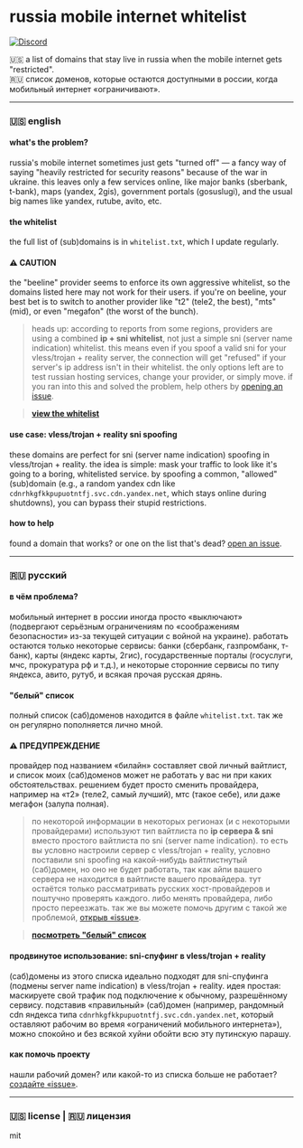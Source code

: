 # russia mobile internet whitelist

[![Discord](https://img.shields.io/discord/1282083082849091615?style=flat-square)](https://discord.gg/QPBdMf8dxG)

🇺🇸 a list of domains that stay live in russia when the mobile internet gets "restricted".
<br>
🇷🇺 список доменов, которые остаются доступными в россии, когда мобильный интернет «ограничивают».

---

### **🇺🇸 english**

#### what's the problem?

russia's mobile internet sometimes just gets "turned off" — a fancy way of saying "heavily restricted for security reasons" because of the war in ukraine. this leaves only a few services online, like major banks (sberbank, t-bank), maps (yandex, 2gis), government portals (gosuslugi), and the usual big names like yandex, rutube, avito, etc.

#### the whitelist

the full list of (sub)domains is in `whitelist.txt`, which I update regularly.

#### ⚠️ CAUTION
the "beeline" provider seems to enforce its own aggressive whitelist, so the domains listed here may not work for their users. if you're on beeline, your best bet is to switch to another provider like "t2" (tele2, the best), "mts" (mid), or even "megafon" (the worst of the bunch).

> heads up: according to reports from some regions, providers are using a combined **ip + sni whitelist**, not just a simple sni (server name indication) whitelist. this means even if you spoof a valid sni for your vless/trojan + reality server, the connection will get "refused" if your server's ip address isn't in their whitelist. the only options left are to test russian hosting services, change your provider, or simply move. if you ran into this and solved the problem, help others by [opening an issue](https://github.com/hxehex/russia-mobile-internet-whitelist/issues).

> **[view the whitelist](./whitelist.txt)**

#### use case: vless/trojan + reality sni spoofing

these domains are perfect for sni (server name indication) spoofing in vless/trojan + reality. the idea is simple: mask your traffic to look like it's going to a boring, whitelisted service. by spoofing a common, "allowed" (sub)domain (e.g., a random yandex cdn like `cdnrhkgfkkpupuotntfj.svc.cdn.yandex.net`, which stays online during shutdowns), you can bypass their stupid restrictions.

#### how to help

found a domain that works? or one on the list that's dead? [open an issue](https://github.com/hxehex/russia-mobile-internet-whitelist/issues).

---

### **🇷🇺 русский**

#### в чём проблема?

мобильный интернет в россии иногда просто «выключают» (подвергают серьёзным ограничениям по «соображениям безопасности» из-за текущей ситуации с войной на украине). работать остаются только некоторые сервисы: банки (сбербанк, газпромбанк, т-банк), карты (яндекс карты, 2гис), государственные порталы (госуслуги, мчс, прокуратура рф и т.д.), и некоторые сторонние сервисы по типу яндекса, авито, рутуб, и всякая прочая русская дрянь.

#### "белый" список

полный список (саб)доменов находится в файле `whitelist.txt`. так же он регулярно пополняется лично мной.

#### ⚠️ ПРЕДУПРЕЖДЕНИЕ
провайдер под названием «билайн» составляет свой личный вайтлист, и список моих (саб)доменов может не работать у вас ни при каких обстоятельствах. решением будет просто сменить провайдера, например на «т2» (теле2, самый лучший), мтс (такое себе), или даже мегафон (залупа полная).

> по некоторой информации в некоторых регионах (и с некоторыми провайдерами) используют тип вайтлиста по **ip сервера & sni** вместо простого вайтлиста по sni (server name indication). то есть вы условно настроили сервер с vless/trojan + reality, условно поставили sni spoofing на какой-нибудь вайтлистнутый (саб)домен, но оно не будет работать, так как айпи вашего сервера не находится в вайтлисте вашего провайдера. тут остаётся только рассматривать русских хост-провайдеров и поштучно проверять каждого. либо менять провайдера, либо просто переезжать. так же вы можете помочь другим с такой же проблемой, [открыв «issue»](https://github.com/hxehex/russia-mobile-internet-whitelist/issues).

> **[посмотреть "белый" список](./whitelist.txt)**

#### продвинутое использование: sni-спуфинг в vless/trojan + reality

(саб)домены из этого списка идеально подходят для sni-спуфинга (подмены server name indication) в vless/trojan + reality. идея простая: маскируете свой трафик под подключение к обычному, разрешённому сервису. подставив «правильный» (саб)домен (например, рандомный cdn яндекса типа `cdnrhkgfkkpupuotntfj.svc.cdn.yandex.net`, который оставляют рабочим во время «ограничений мобильного интернета»), можно спокойно и без всякой хуйни обойти всю эту путинскую парашу.

#### как помочь проекту

нашли рабочий домен? или какой-то из списка больше не работает? [создайте «issue»](https://github.com/hxehex/russia-mobile-internet-whitelist/issues).

---

### 🇺🇸 license | 🇷🇺 лицензия

mit
